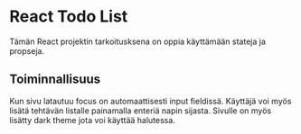# React Todo List

Tämän React projektin tarkoitusksena on oppia käyttämään stateja ja propseja. 

## Toiminnallisuus

Kun sivu latautuu focus on automaattisesti input fieldissä. Käyttäjä voi myös lisätä tehtävän listalle painamalla enteriä napin sijasta.
Sivulle on myös lisätty dark theme jota voi käyttää halutessa.

